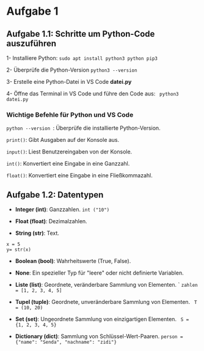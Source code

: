 # Aufgabe 1

## Aufgabe 1.1: Schritte um Python-Code auszuführen


 
 1- Installiere Python: 
 ```sudo apt install python3 python pip3```

 2- Überprüfe die Python-Version
 ```python3 --version ```

 3- Erstelle eine Python-Datei in  VS Code **datei.py**

 4- Öffne das Terminal in VS Code und führe den Code aus:
``` python3 datei.py```

### Wichtige Befehle für Python und VS Code

 ```python --version ```: Überprüfe die installierte Python-Version.

```print()```: Gibt Ausgaben auf der Konsole aus.

```input()```: Liest Benutzereingaben von der Konsole.

```int()```: Konvertiert eine Eingabe in eine Ganzzahl.

```float()```: Konvertiert eine Eingabe in eine Fließkommazahl.



## Aufgabe 1.2: Datentypen


- **Integer (int)**: Ganzzahlen.
```int ("10") ```

- **Float (float)**: Dezimalzahlen.

- **String (str)**: Text.

```
x = 5
y= str(x)
 ```

- **Boolean (bool)**: Wahrheitswerte (True, False).


- **None**: Ein spezieller Typ für "leere" oder nicht definierte Variablen.


- **Liste (list)**: Geordnete, veränderbare Sammlung von Elementen. `
```zahlen = [1, 2, 3, 4, 5]```

- **Tupel (tuple)**: Geordnete, unveränderbare Sammlung von Elementen.
``` T = (10, 20)```

- **Set (set)**: Ungeordnete Sammlung von einzigartigen Elementen.
``` S = {1, 2, 3, 4, 5}```

- **Dictionary (dict)**: Sammlung von Schlüssel-Wert-Paaren.
```person = {"name": "Senda", "nachname": "zidi"} ```
